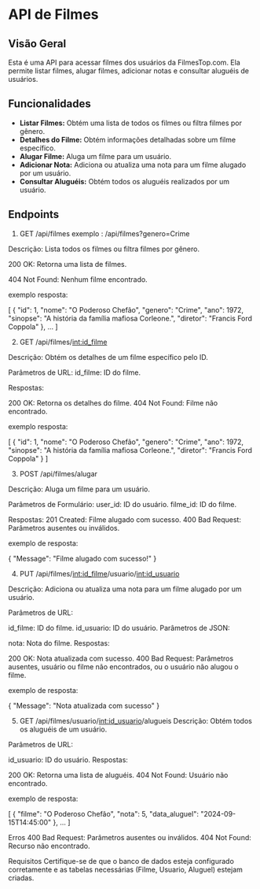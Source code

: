 # API de Filmes

## Visão Geral

Esta é uma API para acessar filmes dos usuários da FilmesTop.com. Ela permite listar filmes, alugar filmes, adicionar notas e consultar aluguéis de usuários.

## Funcionalidades

- **Listar Filmes:** Obtém uma lista de todos os filmes ou filtra filmes por gênero.
- **Detalhes do Filme:** Obtém informações detalhadas sobre um filme específico.
- **Alugar Filme:** Aluga um filme para um usuário.
- **Adicionar Nota:** Adiciona ou atualiza uma nota para um filme alugado por um usuário.
- **Consultar Aluguéis:** Obtém todos os aluguéis realizados por um usuário.

## Endpoints

1. GET /api/filmes
exemplo : /api/filmes?genero=Crime

Descrição: Lista todos os filmes ou filtra filmes por gênero.

200 OK: Retorna uma lista de filmes.

404 Not Found: Nenhum filme encontrado.

exemplo resposta:

[
    {
        "id": 1,
        "nome": "O Poderoso Chefão",
        "genero": "Crime",
        "ano": 1972,
        "sinopse": "A história da família mafiosa Corleone.",
        "diretor": "Francis Ford Coppola"
    },
    ...
]



2. GET /api/filmes/<int:id_filme>

Descrição: Obtém os detalhes de um filme específico pelo ID.

Parâmetros de URL:
id_filme: ID do filme.

Respostas:

200 OK: Retorna os detalhes do filme.
404 Not Found: Filme não encontrado.

exemplo resposta: 

[
    {
        "id": 1,
        "nome": "O Poderoso Chefão",
        "genero": "Crime",
        "ano": 1972,
        "sinopse": "A história da família mafiosa Corleone.",
        "diretor": "Francis Ford Coppola"
    }
]


3. POST /api/filmes/alugar

Descrição: Aluga um filme para um usuário.

Parâmetros de Formulário:
user_id: ID do usuário.
filme_id: ID do filme.

Respostas:
201 Created: Filme alugado com sucesso.
400 Bad Request: Parâmetros ausentes ou inválidos.

exemplo de resposta: 

{
    "Message": "Filme alugado com sucesso!"
}



4. PUT /api/filmes/<int:id_filme>/usuario/<int:id_usuario>

Descrição: Adiciona ou atualiza uma nota para um filme alugado por um usuário.

Parâmetros de URL:

id_filme: ID do filme.
id_usuario: ID do usuário.
Parâmetros de JSON:

nota: Nota do filme.
Respostas:

200 OK: Nota atualizada com sucesso.
400 Bad Request: Parâmetros ausentes, usuário ou filme não encontrados, ou o usuário não alugou o filme.

exemplo de resposta: 

{
    "Message": "Nota atualizada com sucesso"
}


5. GET /api/filmes/usuario/<int:id_usuario>/alugueis
Descrição: Obtém todos os aluguéis de um usuário.

Parâmetros de URL:

id_usuario: ID do usuário.
Respostas:

200 OK: Retorna uma lista de aluguéis.
404 Not Found: Usuário não encontrado.

exemplo de resposta:

[
    {
        "filme": "O Poderoso Chefão",
        "nota": 5,
        "data_aluguel": "2024-09-15T14:45:00"
    },
    ...
]

Erros
400 Bad Request: Parâmetros ausentes ou inválidos.
404 Not Found: Recurso não encontrado.

Requisitos
Certifique-se de que o banco de dados esteja configurado corretamente e as tabelas necessárias (Filme, Usuario, Aluguel) estejam criadas.

